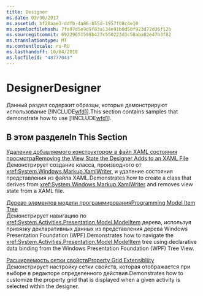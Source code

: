 ```yaml
---
title: Designer
ms.date: 03/30/2017
ms.assetid: bf28aae3-ddfb-4a86-b55d-1957f08c4e10
ms.openlocfilehash: 7fa97d5e9d9f83a134e91b0d50f923d72d36f12b
ms.sourcegitcommit: 69229651598b427c550223d3c58aba82e47b3f82
ms.translationtype: MT
ms.contentlocale: ru-RU
ms.lasthandoff: 10/04/2018
ms.locfileid: "48777043"
---
```

# <a name="designer"></a><span data-ttu-id="d4c68-102">Designer</span><span class="sxs-lookup"><span data-stu-id="d4c68-102">Designer</span></span>
<span data-ttu-id="d4c68-103">Данный раздел содержит образцы, которые демонстрируют использование [!INCLUDE[wfd1](../../../../includes/wfd1-md.md)].</span><span class="sxs-lookup"><span data-stu-id="d4c68-103">This section contains samples that demonstrate how to use [!INCLUDE[wfd1](../../../../includes/wfd1-md.md)].</span></span>  
  
## <a name="in-this-section"></a><span data-ttu-id="d4c68-104">В этом разделе</span><span class="sxs-lookup"><span data-stu-id="d4c68-104">In This Section</span></span>  
 [<span data-ttu-id="d4c68-105">Удаление добавляемого конструктором в файл XAML состояния просмотра</span><span class="sxs-lookup"><span data-stu-id="d4c68-105">Removing the View State the Designer Adds to an XAML File</span></span>](../../../../docs/framework/windows-workflow-foundation/samples/removing-the-view-state-the-designer-adds-to-an-xaml-file.md)  
 <span data-ttu-id="d4c68-106">Демонстрирует создание класса, производного от <xref:System.Windows.Markup.XamlWriter>, и удаление состояния представления из файла XAML.</span><span class="sxs-lookup"><span data-stu-id="d4c68-106">Demonstrates how to create a class that derives from <xref:System.Windows.Markup.XamlWriter> and removes view state from a XAML file.</span></span>  
  
 [<span data-ttu-id="d4c68-107">Дерево элементов модели программирования</span><span class="sxs-lookup"><span data-stu-id="d4c68-107">Programming Model Item Tree</span></span>](../../../../docs/framework/windows-workflow-foundation/samples/programming-model-item-tree.md)  
 <span data-ttu-id="d4c68-108">Демонстрирует навигацию по <xref:System.Activities.Presentation.Model.ModelItem> дерева, используя привязку декларативных данных из представления дерева Windows Presentation Foundation (WPF).</span><span class="sxs-lookup"><span data-stu-id="d4c68-108">Demonstrates how to navigate the <xref:System.Activities.Presentation.Model.ModelItem> tree using declarative data binding from the Windows Presentation Foundation (WPF) Tree View.</span></span>  
  
 [<span data-ttu-id="d4c68-109">Расширяемость сетки свойств</span><span class="sxs-lookup"><span data-stu-id="d4c68-109">Property Grid Extensibliity</span></span>](../../../../docs/framework/windows-workflow-foundation/samples/property-grid-extensibliity.md)  
 <span data-ttu-id="d4c68-110">Демонстрирует настройку сетки свойств, которая отображается при выборе в редакторе определенного действия.</span><span class="sxs-lookup"><span data-stu-id="d4c68-110">Demonstrates how to customize the property grid that is displayed when a given activity is selected within the designer.</span></span>
